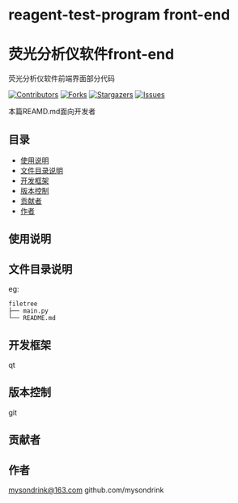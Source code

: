 # reagent-test-program front-end 
# 荧光分析仪软件front-end
荧光分析仪软件前端界面部分代码

[![Contributors][contributors-shield]][contributors-url]
[![Forks][forks-shield]][forks-url]
[![Stargazers][stars-shield]][stars-url]
[![Issues][issues-shield]][issues-url]

<template>
    <div>
        <h1 align="center">荧光分析仪</h1>
        <h2 align="center">采用前后端分离的设计，本项目为第一版设计的升级，为第二版软件</h2>
    </div>
</template>

本篇REAMD.md面向开发者

## 目录
- [使用说明](#使用说明)
- [文件目录说明](#文件目录说明)
- [开发框架](#开发框架)
- [版本控制](#版本控制)
- [贡献者](#贡献者)
- [作者](#作者)

## 使用说明

## 文件目录说明
eg:

```
filetree 
├── main.py
└── README.md

```

## 开发框架
qt

## 版本控制
git

## 贡献者

## 作者
mysondrink@163.com
github.com/mysondrink

[your-project-path]:mysondrink/qt0108
[contributors-shield]: https://img.shields.io/github/contributors/mysondrink/qt0108.svg?style=flat-square
[contributors-url]: https://github.com/mysondrink/qt0108/graphs/contributors
[forks-shield]: https://img.shields.io/github/forks/mysondrink/qt0108.svg?style=flat-square
[forks-url]: https://github.com/mysondrink/qt0108/network/members
[stars-shield]: https://img.shields.io/github/stars/mysondrink/qt0108.svg?style=flat-square
[stars-url]: https://github.com/mysondrink/qt0108/stargazers
[issues-shield]: https://img.shields.io/github/issues/mysondrink/qt0108.svg?style=flat-square
[issues-url]: https://img.shields.io/github/issues/mysondrink/qt0108.svg